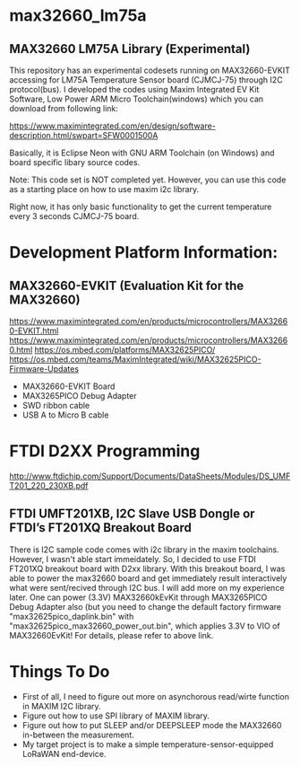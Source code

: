 # max32660_lm75a

## MAX32660 LM75A Library (Experimental)

This repository has an experimental codesets running on MAX32660-EVKIT accessing for LM75A Temperature Sensor board (CJMCJ-75) through I2C protocol(bus). I developed the codes using Maxim Integrated EV Kit Software, Low Power ARM Micro Toolchain(windows) which you can download from following link:

https://www.maximintegrated.com/en/design/software-description.html/swpart=SFW0001500A

Basically, it is Eclipse Neon with GNU ARM Toolchain (on Windows) and board specific libary source codes.

Note: This code set is NOT completed yet. However, you can use this code as a starting place on how to use maxim i2c library.

Right now, it has only basic functionality to get the current temperature every 3 seconds CJMCJ-75 board. 

# Development Platform Information: 

## MAX32660-EVKIT (Evaluation Kit for the MAX32660)

https://www.maximintegrated.com/en/products/microcontrollers/MAX32660-EVKIT.html
https://www.maximintegrated.com/en/products/microcontrollers/MAX32660.html
https://os.mbed.com/platforms/MAX32625PICO/
https://os.mbed.com/teams/MaximIntegrated/wiki/MAX32625PICO-Firmware-Updates

* MAX32660-EVKIT Board
* MAX3265PICO Debug Adapter
* SWD ribbon cable
* USB A to Micro B cable


# FTDI D2XX Programming

http://www.ftdichip.com/Support/Documents/DataSheets/Modules/DS_UMFT201_220_230XB.pdf

##  FTDI UMFT201XB, I2C Slave USB Dongle or  FTDI’s FT201XQ Breakout Board

There is I2C sample code comes with i2c library in the maxim toolchains. However, I wasn't able start immeidately. So, I decided to use FTDI FT201XQ breakout board with D2xx library. With this breakout board, I was able to power the max32660 board and get immediately result interactively what were sent/recived through I2C bus. I will add more on my experience later. One can power (3.3V) MAX32660kEvKit through MAX3265PICO Debug Adapter also (but you need to change the default factory firmware "max32625pico_daplink.bin" with "max32625pico_max32660_power_out.bin", which applies 3.3V to VIO of MAX32660EvKit! For details, please refer to above link.

# Things To Do

* First of all, I need to figure out more on asynchorous read/wirte function in MAXIM I2C library.
* Figure out how to use SPI library of MAXIM library. 
* Figure out how to put SLEEP and/or DEEPSLEEP mode the MAX32660 in-between the measurement.
* My target project is to make a simple temperature-sensor-equipped LoRaWAN end-device.

